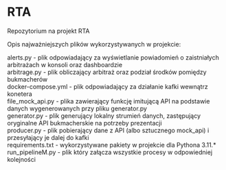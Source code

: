 # RTA
Repozytorium na projekt RTA

Opis najważniejszych plików wykorzystywanych w projekcie:

alerts.py - plik odpowiadający za wyświetlanie powiadomień o zaistniałych arbitrażach w konsoli oraz dashboardzie \
arbitrage.py - plik obliczający arbitraż oraz podział środków pomiędzy bukmacherów \
docker-compose.yml - plik odpowiadający za działanie kafki wewnątrz konetera \
file_mock_api.py - plika zawierający funkcję imitującą API na podstawie danych wygenerowanych przy pliku generator.py \
generator.py - plik generujący lokalny strumień danych, zastępujący oryginalne API bukmacherskie na potrzeby prezentacji \
producer.py - plik pobierający dane z API (albo sztucznego mock_api) i przesyłający je dalej do kafki \
requirements.txt - wykorzystywane pakiety w projekcie dla Pythona 3.11.\* \
run_pipelineM.py - plik który załącza wszystkie procesy w odpowiedniej kolejności
